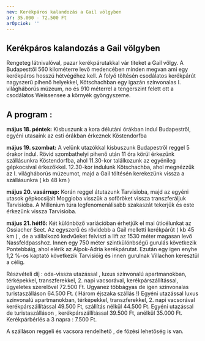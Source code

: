 ```yaml
---
nev: Kerékpáros kalandozás a Gail völgyben
ar: 35.000 - 72.500 Ft
arOpciok: ''
---
```

## Kerékpáros kalandozás a Gail völgyben

Rengeteg látnivalóval, pazar kerékpárutakkal vár titeket a Gail völgy. A Budapesttől 560 kilométerre levő medencében minden megvan ami egy kerékpáros hosszú hétvégéhez kell. A folyó töltésén csodálatos kerékpárút nagyszerű pihenő helyekkel, Kötschachban egy igazán színvonalas I. világháborús múzeum, no és 910 méterrel a tengerszint felett ott a csodálatos Weissensee a környék gyöngyszeme.

## A program : 

**május 18. péntek:** Kisbuszunk a kora délutáni órákban indul Budapestről, egyéni utasaink az esti órákban érkeznek Köstendorfba

**május 19. szombat:** A velünk utazókkal kisbuszunk Budapestről reggel 5 órakor indul. Rövid szombathelyi pihenő után 11 óra körül érkezünk szállásunkra Köstendorfba, ahol 11.30-kor találkozunk az egyénileg gépkocsival érkezőkkel. 12.30-kor indulunk Kötschachba, ahol megnézzük az I. világháborús múzeumot, majd a Gail töltésén kerekezünk vissza a szállásunkra ( kb 48 km )

**május 20. vasárnap:** Korán reggel átutazunk Tarvisioba, majd az egyéni utasok gépkocsijait Moggioba visszük a sofőröket vissza transzferáljuk Tarvisioba. A Millenium túra legfenomenálisabb szakaszát tekerjük és este érkezünk vissza Tarvisioba.

**május 21. hétfő:** Két különböző variációban érhetjük el mai úticélunkat az Ossiacher Seet. Az egyszerű és rövidebb a Gail melletti kerékpárút ( kb 45 km ) , de a vállalkozó kedvűeket felviszi a lift az 1530 méter magasan levő Nassfeldpasshoz. Innen egy 750 méter szintkülönbségű gurulás következik Pontebbáig, ahol elérik az Alpok-Adria kerékpárutat. Ezután egy igen enyhe 1,2 %-os kaptató következik Tarvisióig és innen gurulnak Villachon keresztül a célig.

Részvételi díj :  oda-vissza utazással , luxus színvonalú apartmanokban, térképekkel, transzferekkel, 2. napi vacsorával, kerékpárszállítással, ügyeletes szerelővel 72.500 Ft. Ugyanez többágyas de igen színvonalas turistaszálláson 64.500 Ft. ( Három éjszaka szállás  !) Egyéni utazással  luxus színvonalú apartmanokban, térképekkel, transzferekkel, 2. napi vacsorával kerékpárszállítással 49.500 Ft, szállítás nélkül 44.500 Ft. Egyéni utazással de turistaszálláson , kerékpárszállítással 39.500 Ft, anélkül 35.000 Ft.
Kerékpárbérlés a 3 napra : 7.500 Ft.

A szálláson reggeli és vacsora rendelhető , de főzési lehetőség is van.



